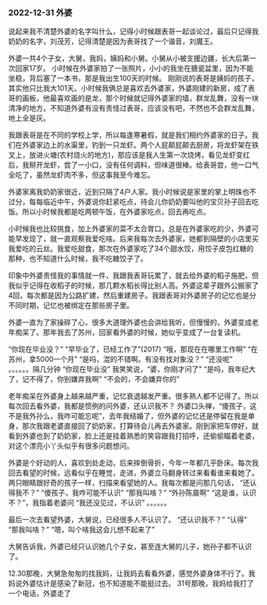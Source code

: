 ### 2022-12-31 外婆

说起来我不清楚外婆的名字叫什么，记得小时候跟表哥一起谈论过，最后只记得我奶奶的名字，刘茂芳，记得清楚是因为表哥找了一个谐音，刘魔王。

外婆一共4个子女，大舅，我妈，姨妈和小舅。小舅从小被支援边疆，长大后第一次回家17岁。
小时候在外婆家拍了一张照片，小小的我坐在搪瓷盆里，因为不能坐稳，背后塞了一本书，那是我出生100天的时候。
刚刚说的表哥是姨妈的孩子，其实他只比我大101天。小时候我俩总是喜欢去外婆家，外婆刚建的新房，成了表哥的画板，他最喜欢画的是龙，那个时候就记得外婆家的墙，群龙乱舞，没有一块清净的地方。不知道外婆有没有责怪过表哥，应该没有吧，不然也不会群龙乱舞，地上全是灰。

我跟表哥是在不同的学校上学，所以每逢寒暑假，就是我们相约外婆家的日子。我们在外婆家边上的水渠里，钓到一只龙虾。两个人屁颠屁颠去厨房，将龙虾架在铁叉上，放进火塘(农村烧火的地方)，那应该是我人生第一次烧烤，看见龙虾变红后，我掰开龙虾，尝了一小口，没有任何调料，但味道很棒。给表哥尝，他一口气全吃了，虽然龙虾肉不多，但这事我至今难忘。

外婆家离我奶奶家很近，近到只隔了4户人家。我小时候说是家里的掌上明珠也不过分，每每临近中午，外婆说你赶紧吃点，待会儿你奶奶要叫他的宝贝孙子回去吃饭。所以小时候我都是吃两顿午饭，在外婆家吃点，回去再吃点。

小时候我也比较挑食，加上外婆家的菜不太合胃口，总是在外婆家吃的少，外婆可能早发现了，就一直观察我爱吃啥。后来我每次去外婆家，她都到隔壁的小店里买我爱吃的云丝。我爱吃甜食，那次在外婆家吃了34个甜水饺，用饺子皮包红糖的那种，也不知道什么时候，我不吃糖饺子了。

印象中外婆责怪我的事情就一件，我跟我表哥玩累了，就去给外婆的稻子施肥，但我似乎记得在收稻子的时候，那几颗水稻长得比别人高。外婆这辈子跟外公搬家了4回，每次都是因为公路扩建，然后重建房子。我跟表哥对外婆房子的记忆也是分不同时期，记忆也被绑定在那些房子里。

外婆一直为了家操碎了心，很多大道理外婆也会讲给我听，但慢慢的，外婆变成老年痴呆了。那年我去了苏州，回家看外婆的时候，她似乎变成了一台复读机。

“你现在毕业没？” “早毕业了，已经工作了”(2017)
“哦，那现在在哪里工作啊”  “在苏州，拿5000一个月”
“是吗，混的不错啊。有没有找对象没？”  “还没呢”
。。。。。。隔几分钟
“你现在毕业没”
我笑笑说，“婆，你刚才问了”
“是吗，我年纪大了，记不得了，你别嫌弃我啊”  “不会的，不会嫌弃你的”

老年痴呆在外婆身上越来越严重，记忆衰退越发严重。很多熟人都不记得了。所以每次回去看外婆，我都是惯例的问外婆，还认识我不？
外婆口头禅，“傻孩子，这不是我外孙么，我咋可能忘呢”，去年我结婚了，但外婆的记忆还是停留在我是单身，那次我跟老婆直接回了奶奶家，打算待会儿再去外婆家。刚到家把车停好，就看到外婆也到了奶奶家，脸上还是挂着熟悉的笑容跟我打招呼，还偷偷瞄着老婆，对这个漂亮小丫头似乎有很多问题想问。

外婆是个好动的人，喜欢到处走动，后来摔倒骨折，今年一年都几乎卧床。每次我回去看望的时候，远看似乎在睡觉，走进，外婆立马翻身转过来看看谁来看她了。两只眼睛跟好奇的孩子一样，扫描来看望她的人。我每次都是问那几句话，
“还认得我不？” “傻孩子，我咋可能不认识”
“那我叫啥？”  “外孙陈晨啊”
“这是谁，认识不？”，我指着老婆问  “我还没见过，不认识”
。。。。。。


最后一次去看望外婆，大舅说，已经很多人不认识了。
“还认识我不？”  “认得”
“那我叫啥？”  “嗯，叫个啥我这会儿想不起来了”


大舅告诉我，外婆已经只认识她几个子女，甚至连大舅的儿子，她孙子都不认识了。

12.30那晚，大舅急匆匆的找我妈，让我妈去看看外婆，感觉外婆身体不行了。我妈说外婆估计是感染了新冠，也不知道能不能挺过去。
31号那晚，我妈给我打了一个电话，外婆走了